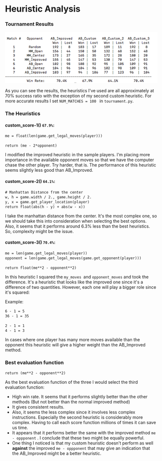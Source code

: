 # Heuristic Analysis

### Tournament Results

![img](results.png)

As you can see the results, the heuristics I've used are all approximately at 70% success ratio with the exception of my second custom heuristic. For more accurate results I set ```NUM_MATCHES = 100 ``` in ```tournament.py```.

### The Heuristics

#### **custom_score-1()** ```67.9%```:

```
me = float(len(game.get_legal_moves(player)))

return (me - 2*opponent)
```

I modified the improved heuristic in the sample players. I'm placing more importance in the available opponent moves so that we have the computer chase the other player. Try harder, that is. The performance of this heuristic seems slightly less good than AB_Improved.


#### **custom_score-2()** ```64.1%```:


```
# Manhattan Distance from the center
w, h = game.width / 2., game.height / 2.
y, x = game.get_player_location(player)
return float(abs(h - y) + abs(w - x))
```

I take the manhattan distance from the center. It's the most complex one, so we should take this into consideration when selecting the best options. Also, it seems that it performs around 6.3% less than the best heuristics. So, complexity might be the issue.


#### **custom_score-3()** ```70.4%```:

```
me = len(game.get_legal_moves(player))
opponent = len(game.get_legal_moves(game.get_opponent(player)))

return float(me**2 - opponent**2)
```

In this heuristic I squared the ```my_moves ```and ```opponent_moves``` and took the difference. It's a heuristic that looks like the improved one since it's a difference of two quantities. However, each one will play a bigger role since it's squared:

Example:

```
6 - 1 = 5 
36 - 1 = 35

2 - 1 = 1
4 - 1 = 3
```

In cases where one player has many more moves available than the opponent this heuristic will give a higher weight than the AB_Improved method.

### Best evaluation function

```
return (me**2 - opponent**2)
```

As the best evaluation function of the three I would select the third evaluation function:

* High win rate. It seems that it performs slightly better than the other methods (But not better than the normal improved method)
* It gives consistent results.
* Also, it seems the less complex since it involves less complex instructions. Especially the second heuristic is considerably more complex. Having to call each score function millions of times it can save us time.
* It appears that it performs better the same with the improved method ```me - oppponent``` . I conclude that these two might be equally powerful. 
* One thing I noticed is that my custom heuristic doesn't perform as well **against** the improved  ```me - oppponent``` that may give an indication that the AB_Improved might be a better heuristic.